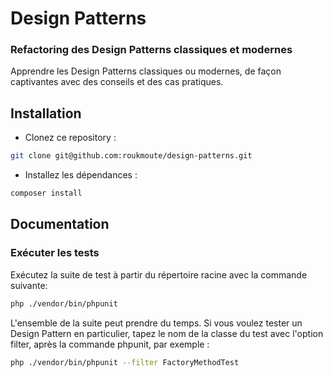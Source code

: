 # Design Patterns
### Refactoring des Design Patterns classiques et modernes

Apprendre les Design Patterns classiques ou modernes, de façon captivantes avec des conseils et des cas pratiques. 

## Installation

* Clonez ce repository :
```bash
git clone git@github.com:roukmoute/design-patterns.git
```

* Installez les dépendances :
```bash
composer install
```

## Documentation

### Exécuter les tests

Exécutez la suite de test à partir du répertoire racine avec la commande suivante:

```bash
php ./vendor/bin/phpunit
```

L'ensemble de la suite peut prendre du temps. Si vous voulez tester un Design Pattern en particulier, tapez le nom de la classe du test avec l'option filter, après la commande phpunit, par exemple :

```bash
php ./vendor/bin/phpunit --filter FactoryMethodTest
```
